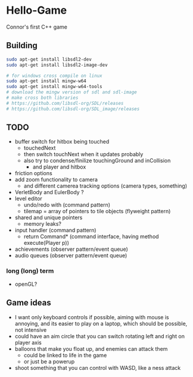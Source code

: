 # Hello-Game
  Connor's first C++ game

## Building
```sh
sudo apt-get install libsdl2-dev
sudo apt-get install libsdl2-image-dev

# for windows cross compile on linux
sudo apt-get install mingw-w64
sudo apt-get install mingw-w64-tools
# download the mingw version of sdl and sdl-image
# make cross both libraries
# https://github.com/libsdl-org/SDL/releases
# https://github.com/libsdl-org/SDL_image/releases
```

## TODO
* buffer switch for hitbox being touched
  * touchedNext
  * then switch touchNext when it updates probably
  * also try to condense/finilize touchingGround and inCollision
    * and player and hitbox
* friction options
* add zoom functionality to camera
  * and different camerea tracking options (camera types, something)
* VerletBody and EulerBody ?
* level editor
  * undo/redo with (command pattern)
  * tilemap = array of pointers to tile objects (flyweight pattern)
* shared and unique pointers
  * memory leaks?
* input handler (command pattern)
  * return Command* (command interface, having method execute(Player p))
* achievements (observer pattern/event queue)
* audio queues (observer pattern/event queue)

### long (long) term
* openGL?

## Game ideas
* I want only keyboard controls if possible, aiming with mouse is annoying, and its easier to play on a laptop, which should be possible, not intensive
* could have an aim circle that you can switch rotating left and right on player axis
* balloons that make you float up, and enemies can attack them
  * could be linked to life in the game
  * or just be a powerup
* shoot something that you can control with WASD, like a ness attack
